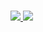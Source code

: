 <a href="https://www.guyu.me/">
<br/>
  
![](https://github.com/wizardbyron/github-stats/blob/master/generated/overview.svg)
![](https://github.com/wizardbyron/github-stats/blob/master/generated/languages.svg)
</a>


